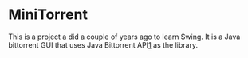 # MiniTorrent

This is a project a did a couple of years ago to learn Swing. It is a Java bittorrent GUI that uses
Java Bittorrent API[1] as the library.

[1]: http://sourceforge.net/projects/bitext/
